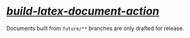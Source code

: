 # *[build-latex-document-action](https://github.com/kostrykin/build-latex-document-action)*

Documents built from `future/**` branches are only drafted for release.